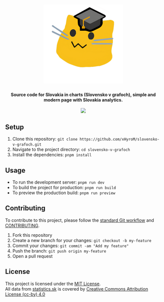 <h1 align="center">
  <br>
  <img src="https://github.com/xHyroM/website/blob/main/src/assets/logo.png?raw=true" alt="Hyro" width="256">
  <br>
</h1>

<h4 align="center">Source code for Slovakia in charts (Slovensko v grafoch), simple and modern page with Slovakia analytics.</h4>

<p align="center">
    <a href="https://s.xhyrom.dev/discord" alt="Discord">
        <img src="https://img.shields.io/discord/1046534628577640528?label=discord&style=for-the-badge&color=2fbfc4"/>
    </a>
</p>

## Setup

1. Clone this repository: `git clone https://github.com/xHyroM/slovensko-v-grafoch.git`
2. Navigate to the project directory: `cd slovensko-v-grafoch`
3. Install the dependencies: `pnpm install`

## Usage

-   To run the development server: `pnpm run dev`
-   To build the project for production: `pnpm run build`
-   To preview the production build: `pnpm run preview`

## Contributing

To contribute to this project, please follow the [standard Git workflow](https://git-scm.com/book/en/v2/Git-Basics-Getting-a-Git-Repository#The-Standard-Git-Workflow) and [CONTRIBUTING](./CONTRIBUTING.md).

1. Fork this repository
2. Create a new branch for your changes: `git checkout -b my-feature`
3. Commit your changes: `git commit -am "Add my feature"`
4. Push the branch: `git push origin my-feature`
5. Open a pull request

## License

This project is licensed under the [MIT License](LICENSE).  
All data from [statistics.sk](http://www.statistics.sk/) is covered by [Creative Commons Attribution License (cc-by) 4.0](https://creativecommons.org/licenses/by/4.0/legalcode)